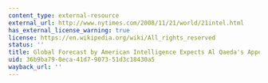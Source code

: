 ```yaml
---
content_type: external-resource
external_url: http://www.nytimes.com/2008/11/21/world/21intel.html
has_external_license_warning: true
license: https://en.wikipedia.org/wiki/All_rights_reserved
status: ''
title: Global Forecast by American Intelligence Expects Al Qaeda's Appeal to Falter
uid: 36b9ba79-0eca-41d7-9073-51d3c18430a5
wayback_url: ''
---
```

